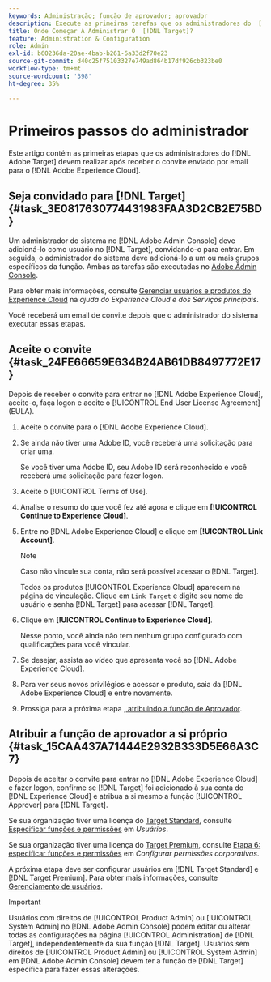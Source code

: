 ```yaml
---
keywords: Administração; função de aprovador; aprovador
description: Execute as primeiras tarefas que os administradores do  [!DNL Adobe Target]  devem realizar após receber o convite enviado por email para o  [!DNL Adobe Experience Cloud].
title: Onde Começar A Administrar O  [!DNL Target]?
feature: Administration & Configuration
role: Admin
exl-id: b60236da-20ae-4bab-b261-6a33d2f70e23
source-git-commit: d40c25f75103327e749ad864b17df926cb323be0
workflow-type: tm+mt
source-wordcount: '398'
ht-degree: 35%

---
```


# Primeiros passos do administrador

Este artigo contém as primeiras etapas que os administradores do [!DNL Adobe Target] devem realizar após receber o convite enviado por email para o [!DNL Adobe Experience Cloud].

## Seja convidado para [!DNL Target] {#task_3E0817630774431983FAA3D2CB2E75BD}

Um administrador do sistema no [!DNL Adobe Admin Console] deve adicioná-lo como usuário no [!DNL Target], convidando-o para entrar. Em seguida, o administrador do sistema deve adicioná-lo a um ou mais grupos específicos da função. Ambas as tarefas são executadas no [Adobe Admin Console](https://adminconsole.adobe.com).

Para obter mais informações, consulte [Gerenciar usuários e produtos do Experience Cloud](https://experienceleague.adobe.com/docs/core-services/interface/manage-users-and-products/admin-getting-started.html) na *ajuda do Experience Cloud e dos Serviços principais*.

Você receberá um email de convite depois que o administrador do sistema executar essas etapas.

## Aceite o convite {#task_24FE66659E634B24AB61DB8497772E17}

Depois de receber o convite para entrar no [!DNL Adobe Experience Cloud], aceite-o, faça logon e aceite o [!UICONTROL End User License Agreement] (EULA).

1. Aceite o convite para o [!DNL Adobe Experience Cloud].
1. Se ainda não tiver uma Adobe ID, você receberá uma solicitação para criar uma.

   Se você tiver uma Adobe ID, seu Adobe ID será reconhecido e você receberá uma solicitação para fazer logon.
1. Aceite o [!UICONTROL Terms of Use].
1. Analise o resumo do que você fez até agora e clique em **[!UICONTROL Continue to Experience Cloud]**.
1. Entre no [!DNL Adobe Experience Cloud] e clique em **[!UICONTROL Link Account]**.

   >[!NOTE]
   >
   >Caso não vincule sua conta, não será possível acessar o [!DNL Target].

   Todos os produtos [!UICONTROL Experience Cloud] aparecem na página de vinculação. Clique em `Link Target` e digite seu nome de usuário e senha [!DNL Target] para acessar [!DNL Target].
1. Clique em **[!UICONTROL Continue to Experience Cloud]**.

   Nesse ponto, você ainda não tem nenhum grupo configurado com qualificações para você vincular.
1. Se desejar, assista ao vídeo que apresenta você ao [!DNL Adobe Experience Cloud].
1. Para ver seus novos privilégios e acessar o produto, saia da [!DNL Adobe Experience Cloud] e entre novamente.
1. Prossiga para a próxima etapa [, atribuindo a função de Aprovador](/help/main/administrating-target/start-target.md#task_15CAA437A71444E2932B333D5E66A3C7).

## Atribuir a função de aprovador a si próprio {#task_15CAA437A71444E2932B333D5E66A3C7}

Depois de aceitar o convite para entrar no [!DNL Adobe Experience Cloud] e fazer logon, confirme se [!DNL Target] foi adicionado à sua conta do [!DNL Experience Cloud] e atribua a si mesmo a função [!UICONTROL Approver] para [!DNL Target].

Se sua organização tiver uma licença do [Target Standard](/help/main/c-intro/intro.md#section_ACD5EFF17AAB4E979CBEFA0145CCD905), consulte [Especificar funções e permissões](/help/main/administrating-target/c-user-management/c-user-management/user-management.md#roles-permissions) em *Usuários*.

Se sua organização tiver uma licença do [Target Premium](/help/main/c-intro/intro.md#premium), consulte [Etapa 6: especificar funções e permissões](/help/main/administrating-target/c-user-management/property-channel/properties-overview.md#section_8C425E43E5DD4111BBFC734A2B7ABC80) em *Configurar permissões corporativas*.

A próxima etapa deve ser configurar usuários em [!DNL Target Standard] e [!DNL Target Premium]. Para obter mais informações, consulte [Gerenciamento de usuários](/help/main/administrating-target/c-user-management/user-management.md).

>[!IMPORTANT]
>
>Usuários com direitos de [!UICONTROL Product Admin] ou [!UICONTROL System Admin] no [!DNL Adobe Admin Console] podem editar ou alterar todas as configurações na página [!UICONTROL Administration] de [!DNL Target], independentemente da sua função [!DNL Target]. Usuários sem direitos de [!UICONTROL Product Admin] ou [!UICONTROL System Admin] em [!DNL Adobe Admin Console] devem ter a função de [!DNL Target] específica para fazer essas alterações.
